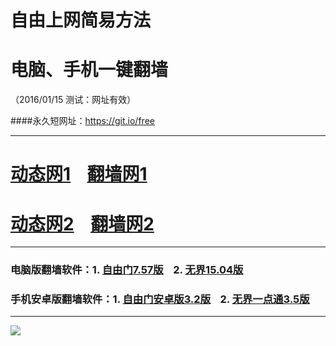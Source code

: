 # 自由上网简易方法
# 电脑、手机一键翻墙
（2016/01/15 测试：网址有效）

####永久短网址：https://git.io/free

***

# <a href="http://dt03.kiani.com/115" target="_blank">动态网1</a>&nbsp;&nbsp;&nbsp;&nbsp;<a href="http://d1kkh9rxjohuup.cloudfront.net" target="_blank">翻墙网1</a>

# <a href="http://dt-04.turocied.com/115" target="_blank">动态网2</a>&nbsp;&nbsp;&nbsp;&nbsp;<a href="http://d35zgsgbb3t2t6.cloudfront.net" target="_blank">翻墙网2</a>

***

### 电脑版翻墙软件：1. <a href="http://d2tlgd8ohfphni.cloudfront.net/fgget.php?fid=fg757p.zip" target="_blank">自由门7.57版</a>&nbsp;&nbsp;&nbsp;&nbsp;2. <a href="http://d2tlgd8ohfphni.cloudfront.net/fgget.php?fid=u1504.zip" target="_blank">无界15.04版</a>

### 手机安卓版翻墙软件：1. <a href="http://d2tlgd8ohfphni.cloudfront.net/fgget.php?fid=fgma32.apk" target="_blank">自由门安卓版3.2版</a>&nbsp;&nbsp;&nbsp;&nbsp;2. <a href="http://d2tlgd8ohfphni.cloudfront.net/fgget.php?fid=um3.5.apk" target="_blank">无界一点通3.5版</a>

***
<p><img src="http://d2tlgd8ohfphni.cloudfront.net/pic/yjfq0.png"></p>  
